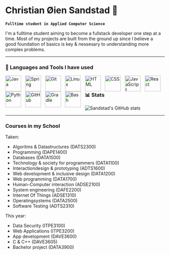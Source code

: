 # Christian Øien Sandstad 👋

**`Fulltime student in Applied Computer Science`** 

I'm a fulltime student aiming to become a fullstack developer one step at a time.
Most of my projects are built from the ground up since I believe a good foundation
of basics is key & nessesary to understanding more complex problems.  

---

### 🧰 Languages and Tools I have used

<img align="left" alt="Java" width="50px" style="padding-right:10px;" src="https://cdn.jsdelivr.net/gh/devicons/devicon/icons/java/java-original.svg"/>
<img align="left" alt="Spring" width="50px" style="padding-right:10px;" src="https://cdn.jsdelivr.net/gh/devicons/devicon/icons/spring/spring-original.svg" />
<img align="left" alt="Git" width="50px" style="padding-right:10px;" src="https://cdn.jsdelivr.net/gh/devicons/devicon/icons/git/git-original.svg" />
<img align="left" alt="Linux" width="50px" style="padding-right:10px;" src="https://cdn.jsdelivr.net/gh/devicons/devicon/icons/linux/linux-original.svg" />
<img align="left" alt="HTML" width="50px" style="padding-right:10px;" src="https://cdn.jsdelivr.net/gh/devicons/devicon/icons/html5/html5-plain.svg" />
<img align="left" alt="CSS" width="50px" style="padding-right:10px;" src="https://cdn.jsdelivr.net/gh/devicons/devicon/icons/css3/css3-plain.svg" />
<img align="left" alt="JavaScript" width="50px" style="padding-right:10px;" src="https://cdn.jsdelivr.net/gh/devicons/devicon/icons/javascript/javascript-plain.svg" />
<img align="left" alt="React" width="50px" style="padding-right:10px;" src="https://cdn.jsdelivr.net/gh/devicons/devicon/icons/react/react-original.svg" />
<img align="left" alt="Python" width="50px" style="padding-right:10px;" src="https://cdn.jsdelivr.net/gh/devicons/devicon/icons/python/python-plain.svg" />
<img align="left" alt="GitHub" width="50px" style="padding-right:10px;" src="https://cdn.jsdelivr.net/gh/devicons/devicon/icons/github/github-original.svg" />
<img align="left" alt="Gradle" width="50px" style="padding-right:10px;" src="https://cdn.jsdelivr.net/gh/devicons/devicon/icons/gradle/gradle-plain.svg" />
<img align="left" alt="Bash" width="50px" style="padding-right:10px;" src="https://cdn.jsdelivr.net/gh/devicons/devicon/icons/bash/bash-original.svg"/>
<br />

###

### 📊 Stats

![Sandstad's GitHub stats](https://github-readme-stats.vercel.app/api?username=Sandstad17&show_icons=true&theme=transparent)

---

### Courses in my School

Taken: 

<ul>
<li>Algoritms & Datastructures (DATS2300)</li>
<li>Programming (DAPE1400) </li>
<li>Databases (DATA1500) </li>
<li>Technology & society for programmers (DATA1100)</li>
<li>Interactiondesign & prototyping (ADTS1600)</li>
<li>Web development & inclusive design (DATA1200) </li>
<li>Web programming (DATA1700) </li>
<li>Human-Computer interaction (ADSE2100)</li>
<li>System engineering (DAFE2200) </li>
<li>Internet Of Things (ADSE1310)</li>
<li>Operatingsystems (DATA2500)</li>
<li>Software Testing (ADTS2310)</li>
</ul>

This year: 

<ul>
<li>Data Security (ITPE3100) </li>
<li>Web Applications (ITPE3200) </li>
<li>App development (DAVE3600) </li>
<li>C & C++ (DAVE3605) </li>
<li>Bachelor project (DATA3900)</li> 
</ul>






<!--
**Sandstad17/Sandstad17** is a ✨ _special_ ✨ repository because its `README.md` (this file) appears on your GitHub profile.

Here are some ideas to get you started:

- 🔭 I’m currently working on ...
- 🌱 I’m currently learning ...
- 👯 I’m looking to collaborate on ...
- 🤔 I’m looking for help with ...
- 💬 Ask me about ...
- 📫 How to reach me: ...
- 😄 Pronouns: ...
- ⚡ Fun fact: ...
-->
